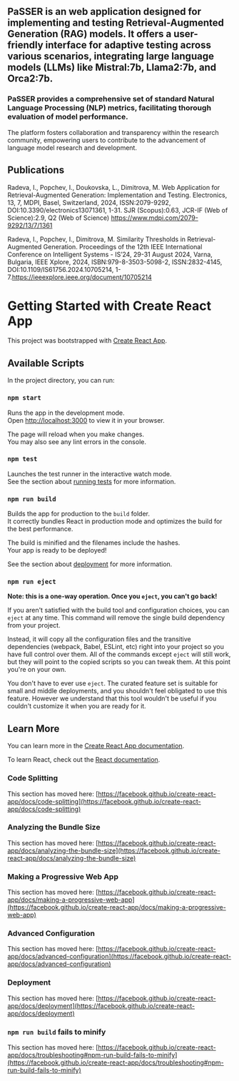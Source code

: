 ## PaSSER is an web application designed for implementing and testing Retrieval-Augmented Generation (RAG) models. It offers a user-friendly interface for adaptive testing across various scenarios, integrating large language models (LLMs) like Mistral:7b, Llama2:7b, and Orca2:7b.

### PaSSER provides a comprehensive set of standard Natural Language Processing (NLP) metrics, facilitating thorough evaluation of model performance.

The platform fosters collaboration and transparency within the research community, empowering users to contribute to the advancement of language model research and development.

## Publications

Radeva, I., Popchev, I., Doukovska, L., Dimitrova, M. Web Application for Retrieval-Augmented Generation: Implementation and Testing. Electronics, 13, 7, MDPI, Basel, Switzerland, 2024, ISSN:2079-9292, DOI:10.3390/electronics13071361, 1-31. SJR (Scopus):0.63, JCR-IF (Web of Science):2.9, Q2 (Web of Science) https://www.mdpi.com/2079-9292/13/7/1361

Radeva, I., Popchev, I., Dimitrova, M. Similarity Thresholds in Retrieval-Augmented Generation. Proceedings of the 12th IEEE International Conference on Intelligent Systems - IS’24, 29-31 August 2024, Varna, Bulgaria, IEEE Xplore, 2024, ISBN:979-8-3503-5098-2, ISSN:2832-4145, DOI:10.1109/IS61756.2024.10705214, 1-7.https://ieeexplore.ieee.org/document/10705214

# Getting Started with Create React App

This project was bootstrapped with [Create React App](https://github.com/facebook/create-react-app).

## Available Scripts

In the project directory, you can run:

### `npm start`

Runs the app in the development mode.\
Open [http://localhost:3000](http://localhost:3000) to view it in your browser.

The page will reload when you make changes.\
You may also see any lint errors in the console.

### `npm test`

Launches the test runner in the interactive watch mode.\
See the section about [running tests](https://facebook.github.io/create-react-app/docs/running-tests) for more information.

### `npm run build`

Builds the app for production to the `build` folder.\
It correctly bundles React in production mode and optimizes the build for the best performance.

The build is minified and the filenames include the hashes.\
Your app is ready to be deployed!

See the section about [deployment](https://facebook.github.io/create-react-app/docs/deployment) for more information.

### `npm run eject`

**Note: this is a one-way operation. Once you `eject`, you can't go back!**

If you aren't satisfied with the build tool and configuration choices, you can `eject` at any time. This command will remove the single build dependency from your project.

Instead, it will copy all the configuration files and the transitive dependencies (webpack, Babel, ESLint, etc) right into your project so you have full control over them. All of the commands except `eject` will still work, but they will point to the copied scripts so you can tweak them. At this point you're on your own.

You don't have to ever use `eject`. The curated feature set is suitable for small and middle deployments, and you shouldn't feel obligated to use this feature. However we understand that this tool wouldn't be useful if you couldn't customize it when you are ready for it.

## Learn More

You can learn more in the [Create React App documentation](https://facebook.github.io/create-react-app/docs/getting-started).

To learn React, check out the [React documentation](https://reactjs.org/).

### Code Splitting

This section has moved here: [https://facebook.github.io/create-react-app/docs/code-splitting](https://facebook.github.io/create-react-app/docs/code-splitting)

### Analyzing the Bundle Size

This section has moved here: [https://facebook.github.io/create-react-app/docs/analyzing-the-bundle-size](https://facebook.github.io/create-react-app/docs/analyzing-the-bundle-size)

### Making a Progressive Web App

This section has moved here: [https://facebook.github.io/create-react-app/docs/making-a-progressive-web-app](https://facebook.github.io/create-react-app/docs/making-a-progressive-web-app)

### Advanced Configuration

This section has moved here: [https://facebook.github.io/create-react-app/docs/advanced-configuration](https://facebook.github.io/create-react-app/docs/advanced-configuration)

### Deployment

This section has moved here: [https://facebook.github.io/create-react-app/docs/deployment](https://facebook.github.io/create-react-app/docs/deployment)

### `npm run build` fails to minify

This section has moved here: [https://facebook.github.io/create-react-app/docs/troubleshooting#npm-run-build-fails-to-minify](https://facebook.github.io/create-react-app/docs/troubleshooting#npm-run-build-fails-to-minify)
